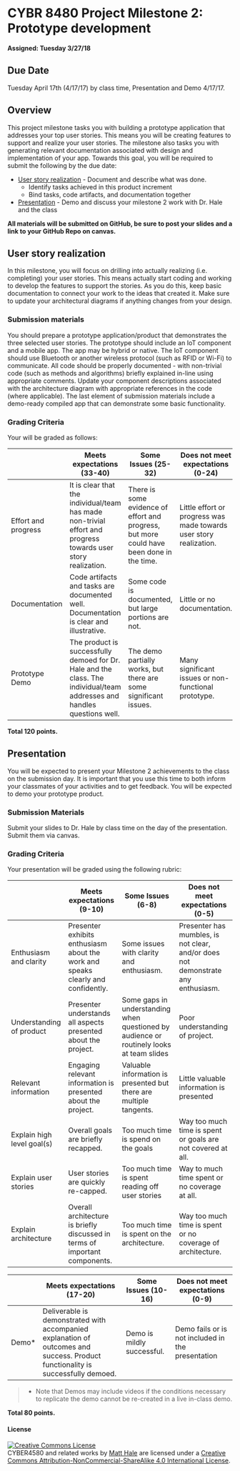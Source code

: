 # CYBR 8480 Project Milestone 2: Prototype development
**Assigned: Tuesday 3/27/18**

## Due Date
Tuesday April 17th (4/17/17) by class time, Presentation and Demo 4/17/17.

## Overview
This project milestone tasks you with building a prototype application that addresses your top user stories. This means you will be creating features to support and realize your user stories. The milestone also tasks you with generating relevant documentation associated with design and implementation of your app. Towards this goal, you will be required to submit the following by the due date:

* [User story realization](#user-story-realization) - Document and describe what was done.
  - Identify tasks achieved in this product increment
  - Bind tasks, code artifacts, and documentation together
* [Presentation](#presentation) - Demo and discuss your milestone 2 work with Dr. Hale and the class

**All materials will be submitted on GitHub, be sure to post your slides and a link to your GitHub Repo on canvas.**

## User story realization
In this milestone, you will focus on drilling into actually realizing (i.e. completing) your user stories. This means actually start coding and working to develop the features to support the stories. As you do this, keep basic documentation to connect your work to the ideas that created it. Make sure to update your architectural diagrams if anything changes from your design.

### Submission materials
You should prepare a prototype application/product that demonstrates the three selected user stories. The prototype should include an IoT component and a mobile app. The app may be hybrid or native. The IoT component should use Bluetooth or another wireless protocol (such as RFID or Wi-Fi) to communicate. All code should be properly documented - with non-trivial code (such as methods and algorithms) briefly explained in-line using appropriate comments. Update your component descriptions associated with the architecture diagram with appropriate references in the code (where applicable). The last element of submission materials include a demo-ready compiled app that can demonstrate some basic functionality.

### Grading Criteria
Your will be graded as follows:

| | Meets expectations (33-40) | Some Issues (25-32) | Does not meet expectations (0-24) |
|---|---|---|---|
| Effort and progress | It is clear that the individual/team has made non-trivial effort and progress towards user story realization.| There is some evidence of effort and progress, but more could have been done in the time. | Little effort or progress was made towards user story realization.|
| Documentation | Code artifacts and tasks are documented well. Documentation is clear and illustrative. | Some code is documented, but large portions are not. | Little or no documentation.|
| Prototype Demo | The product is successfully demoed for Dr. Hale and the class. The individual/team addresses and handles questions well. | The demo partially works, but there are some significant issues. | Many significant issues or non-functional prototype.|

**Total 120 points.**

## Presentation
You will be expected to present your Milestone 2 achievements to the class on the submission day. It is important that you use this time to both inform your classmates of your activities and to get feedback. You will be expected to demo your prototype product.

### Submission Materials
Submit your slides to Dr. Hale by class time on the day of the presentation. Submit them via canvas.

### Grading Criteria
Your presentation will be graded using the following rubric:

| | Meets expectations (9-10) | Some Issues (6-8) | Does not meet expectations (0-5)|
|---|---|---|---|
| Enthusiasm and clarity | Presenter exhibits enthusiasm about the work and speaks clearly and confidently. | Some issues with clarity and enthusiasm. | Presenter has mumbles, is not clear, and/or does not demonstrate any enthusiasm. |
| Understanding of product | Presenter understands all aspects presented about the project. | Some gaps in understanding when questioned by audience or routinely looks at team slides |Poor understanding of project. |
| Relevant information | Engaging relevant information is presented about the project. | Valuable information is presented but there are multiple tangents. | Little valuable information is presented |
| Explain high level goal(s) | Overall goals are briefly recapped. | Too much time is spend on the goals | Way too much time is spent or goals are not covered at all. |
| Explain user stories | User stories are quickly re-capped. | Too much time is spent reading off user stories | Way to much time spent or no coverage at all. |
| Explain architecture | Overall architecture is briefly discussed in terms of important components. | Too much time is spent on the architecture. | Way too much time is spent or no coverage of architecture. |


| | Meets expectations (17-20) | Some Issues (10-16) | Does not meet expectations (0-9)|
|---|---|---|---|
| Demo* | Deliverable is demonstrated with accompanied explanation of outcomes and success. Product functionality is successfully demoed. | Demo is mildly successful. | Demo fails or is not included in the presentation |

> * Note that Demos may include videos if the conditions necessary to replicate the demo cannot be re-created in a live in-class demo.

**Total 80 points.**

#### License
<a rel="license" href="http://creativecommons.org/licenses/by-nc-sa/4.0/"><img alt="Creative Commons License" style="border-width:0" src="https://i.creativecommons.org/l/by-nc-sa/4.0/88x31.png" /></a><br /><span xmlns:dct="http://purl.org/dc/terms/" property="dct:title">CYBER4580 and related works</span> by <a xmlns:cc="http://creativecommons.org/ns#" href="http://faculty.ist.unomaha.edu/mlhale" property="cc:attributionName" rel="cc:attributionURL">Matt Hale</a> are licensed under a <a rel="license" href="http://creativecommons.org/licenses/by-nc-sa/4.0/">Creative Commons Attribution-NonCommercial-ShareAlike 4.0 International License</a>.
